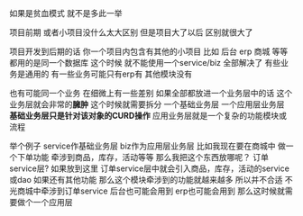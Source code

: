如果是贫血模式 就不是多此一举

项目前期 或者小项目没什么太大区别
但是项目大了以后 区别就很大了

项目开发到后期的话 你一个项目内包含有其他的小项目 比如 后台 erp 商城 等等 都用的是同一个数据库 
这个时候 就不能使用一个service/biz 全部解决了 有些业务是通用的 有一些业务可能只有erp有 其他模块没有 

也有可能同一个业务 在细微上有一些差别 如果全部都放进一个业务层中的话 这个业务层就会非常的**臃肿** 
这个时候就需要拆分 一个基础业务层 一个应用层业务层 
**基础业务层只是针对该对象的CURD操作** 应用业务层就是一个复杂的功能模块或流程

举个例子 service作基础业务层 biz作为应用层业务层
比如我现在要在商城中 做一个下单功能 牵涉到商品，库存，活动等等 那么我把这个东西放哪呢？ 订单service层? 如果放到这里 订单service层中就会引入商品，库存，活动的service或dao 如果还有其他功能 那么这个模块牵涉到的功能就越来越多 所以并不合适 不光商城中牵涉到订单service 后台也可能会用到 erp也可能会用到 那么这时候就需要做个一个应用层